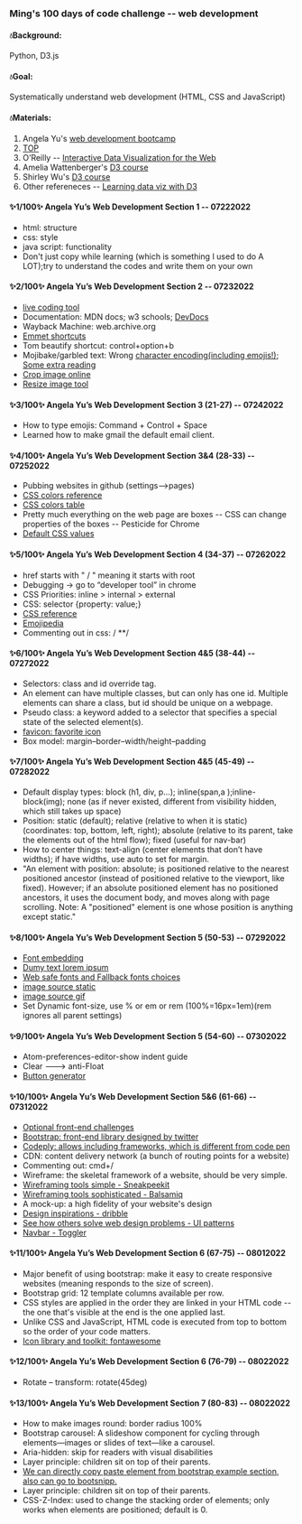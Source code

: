 <h3>Ming's 100 days of code challenge -- web development</h3>
<h4>💧Background:</h4>Python, D3.js
<h4>💧Goal:</h4>Systematically understand web development (HTML, CSS and JavaScript)
<h4>💧Materials:</h4>
<ol>
<li>Angela Yu's <a href="https://www.udemy.com/course/the-complete-web-development-bootcamp/">web development bootcamp</a></li>
<li><a href="https://www.theodinproject.com/">TOP</a></li>
<li>O’Reilly -- <a href="https://www.amazon.com/Interactive-Data-Visualization-Web-Introduction/dp/1449339735">Interactive Data Visualization for the Web</a></li>
<li>Amelia Wattenberger's <a href="https://www.newline.co/fullstack-d3">D3 course</a></li>
<li>Shirley Wu's <a href="https://frontendmasters.com/teachers/shirley-wu/">D3 course</a></li>
<li>Other refereneces -- <a href="https://medium.com/@didoesdigital/learning-data-viz-with-d3-8b54afcef74">Learning data viz with D3</a></li>
</ol>

<h4>✨1/100✨ Angela Yu’s Web Development Section 1 -- 07222022</h4>
<ul>
<li>html: structure</li>
<li>css: style</li>
<li>java script: functionality</li>
<li>Don't just copy while learning (which is something I used to do A LOT);try to understand the codes and write them on your own</li>
 </ul>
<h4>✨2/100✨ Angela Yu’s Web Development Section 2 -- 07232022</h4>
<ul>
<li><a href="https://codepen.io/">live coding tool</a></li>
<li>Documentation: MDN docs; w3 schools; <a href="https://devdocs.io">DevDocs</a></li>
<li>Wayback Machine: web.archive.org</li>
<li><a href="https://docs.emmet.io/cheat-sheet/">Emmet shortcuts</a></li>
<li>Tom beautify shortcut: control+option+b</li>
<li>Mojibake/garbled text: Wrong <a href="https://unicode-table.com/en/">character encoding(including emojis!)</a>; <a href="https://www.joelonsoftware.com/2003/10/08/the-absolute-minimum-every-software-developer-absolutely-positively-must-know-about-unicode-and-character-sets-no-excuses/">Some extra reading</a></li>
<li><a href="https://crop-circle.imageonline.co/">Crop image online</a></li>
<li><a href="https://www.befunky.com/create/resize-image/">Resize image tool</a></li>
</ul>
<h4>✨3/100✨ Angela Yu’s Web Development Section 3 (21-27) -- 07242022</h4>
<ul>
<li>How to type emojis: Command + Control + Space</li>
<li>Learned how to make gmail the default email client.</li>
</ul>
<h4>✨4/100✨ Angela Yu’s Web Development Section 3&4 (28-33) -- 07252022</h4>
<ul>
<li>Pubbing websites in github (settings-->pages)</li>
<li><a href="https://colorhunt.co/">CSS colors reference</a></li>
<li><a href="https://developer.mozilla.org/en-US/docs/Web/CSS/color_value">CSS colors table</a></li>
<li>Pretty much everything on the web page are boxes -- CSS can change properties of the boxes -- Pesticide for Chrome</li>
<li><a href="https://www.w3schools.com/cssref/css_default_values.asp">Default CSS values</a></li> 
</ul>
<h4>✨5/100✨ Angela Yu’s Web Development Section 4 (34-37) -- 07262022</h4>
<ul>
<li>href starts with " / " meaning it starts with root</li>
<li>Debugging → go to “developer tool” in chrome</li>
<li>CSS Priorities: inline > internal > external</li>
<li>CSS: selector {property: value;}</li>
<li><a href="https://developer.mozilla.org/en-US/docs/Web/CSS/Reference">CSS reference</a></li> 
<li><a href="https://emojipedia.org/">Emojipedia</a></li> 
<li>Commenting out in css: / **/</li>
</ul>
<h4>✨6/100✨ Angela Yu’s Web Development Section 4&5 (38-44) -- 07272022</h4>
<ul>
<li>Selectors: class and id override tag.</li>
<li>An element can have multiple classes, but can only has one id. Multiple elements can share a class, but id should be unique on a webpage.</li>
<li>Pseudo class: a keyword added to a selector that specifies a special state of the selected element(s).</li>
<li><a href="https://www.favicon.cc/">favicon: favorite icon</a></li> 
<li>Box model: margin–border–width/height–padding</li> 
</ul>
<h4>✨7/100✨ Angela Yu’s Web Development Section 4&5 (45-49) -- 07282022</h4>
<ul>
<li>Default display types: block (h1, div, p…); inline(span,a );inline-block(img); none (as if never existed, different from visibility hidden, which still takes up space)</li>
<li>Position: static (default); relative (relative to when it is static)(coordinates: top, bottom, left, right); absolute (relative to its parent, take the elements out of the html flow); fixed (useful for nav-bar)</li>
<li>How to center things: text-align (center elements that don’t have widths); if have widths, use auto to set for margin.</li>
 <li>"An element with position: absolute; is positioned relative to the nearest positioned ancestor (instead of positioned relative to the viewport, like fixed). However; if an absolute positioned element has no positioned ancestors, it uses the document body, and moves along with page scrolling. Note: A "positioned" element is one whose position is anything except static."</li>
</ul>
<h4>✨8/100✨ Angela Yu’s Web Development Section 5 (50-53) -- 07292022</h4>
<ul>
<li><a href="https://fonts.google.com/">Font embedding</a></li> 
<li><a href="https://loremipsum.io/">Dumy text lorem ipsum</a></li> 
<li><a href="https://www.cssfontstack.com/">Web safe fonts and Fallback fonts choices</a></li> 
<li><a href="https://www.flaticon.com/">image source static</a></li> 
<li><a href="https://giphy.com/">image source gif</a></li> 
<li>Set Dynamic font-size, use % or em or rem (100%=16px=1em)(rem ignores all parent settings)</li> 
</ul>
<h4>✨9/100✨ Angela Yu’s Web Development Section 5 (54-60) -- 07302022</h4>
<ul>
<li>Atom-preferences-editor-show indent guide</li>
<li>Clear ---> anti-Float</li>
<li><a href="https://css3buttongenerator.com/">Button generator</a></li> 
</ul>
<h4>✨10/100✨ Angela Yu’s Web Development Section 5&6 (61-66) -- 07312022</h4>
<ul>
<li><a href="https://www.frontendmentor.io/challenges/space-tourism-multipage-website-gRWj1URZ3">Optional front-end challenges</a></li> 
<li><a href="https://getbootstrap.com/">Bootstrap: front-end library designed by twitter</a></li> 
<li><a href="https://www.codeply.com/">Codeply: allows including frameworks, which is different from code pen</a></li> 
<li>CDN: content delivery network (a bunch of routing points for a website)</li>
<li>Commenting out: cmd+/</li> 
<li>Wireframe: the skeletal framework of a website, should be very simple.</li> 
<li><a href="https://sneakpeekit.com/">Wireframing tools simple - Sneakpeekit</a></li>
<li><a href="https://balsamiq.cloud/">Wireframing tools sophisticated - Balsamiq</a></li> 
<li>A mock-up: a high fidelity of your website's design</li> 
<li><a href="https://dribbble.com/">Design inspirations - dribble</a></li> 
<li><a href="https://ui-patterns.com/patterns">See how others solve web design problems - UI patterns</a></li> 
<li><a href="https://getbootstrap.com/docs/5.2/components/navbar/#toggler">Navbar - Toggler</a></li> 
</ul>
<h4>✨11/100✨ Angela Yu’s Web Development Section  6 (67-75) -- 08012022</h4>
<ul>
<li>Major benefit of using bootstrap: make it easy to create responsive websites (meaning responds to the size of screen).</li> 
<li>Bootstrap grid: 12 template columns available per row.</li> 
<li>CSS styles are applied in the order they are linked in your HTML code -- the one that's visible at the end is the one applied last.</li> 
<li>Unlike CSS and JavaScript, HTML code is executed from top to bottom so the order of your code matters.</li>
<li><a href="https://fontawesome.com/">Icon library and toolkit: fontawesome</a></li> 
</ul>
<h4>✨12/100✨ Angela Yu’s Web Development Section 6 (76-79) -- 08022022</h4>
<ul>
<li>Rotate – transform: rotate(45deg)</li> 
</ul>
<h4>✨13/100✨ Angela Yu’s Web Development Section 7 (80-83) -- 08022022</h4>
<ul>
<li>How to make images round: border radius 100%</li>
 <li>Bootstrap carousel: A slideshow component for cycling through elements—images or slides of text—like a carousel.</li> 
<li>Aria-hidden: skip for readers with visual disabilities</li> 
<li>Layer principle: children sit on top of their parents.</li>
<li><a href="https://bootsnipp.com/">We can directly copy paste element from bootstrap example section, also can go to bootsnipp.</a></li> 
<li>Layer principle: children sit on top of their parents.</li> 
<li>CSS-Z-Index: used to change the stacking order of elements; only works when elements are positioned; default is 0.</li>
</ul>














 

